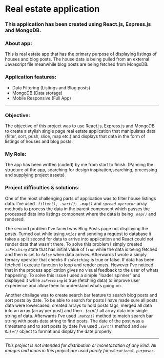 # Real estate application

### This application has been created using React.js, Express.js and MongoDB.

### About app:

This is real estate app that has the primary purpose of displaying listings of houses and blog posts. The house data is being pulled from an external Javascript file meanwhile blog posts are being fetched from MongoDB.

### Application features:
* Data Filtering (Listings and Blog posts)
* MongoDB (Data storage)
* Mobile Responsive (Full App)

***

### Objective:

The objective of this project was to use React.js, Express.js and MongoDB to create a stylish single page real estate application that manipulates data (filter, sort, push, slice, map etc.) and displays that data in the form of listings of houses and blog posts.

### My Role:

The app has been written (coded) by me from start to finish.
(Panning the structure of the app, searching for design inspiration,searching, processing and supplying project assets).

### Project difficulties & solutions:

One of the most challenging parts of application was to filter house listings data. 
I've used _`.filter(), .sort(), .map()`_ and _`spread operator`_ array methods to process the data in the parent component which passes the processed data into listings component where the data is being _`.map()`_ and rendered.

The second problem I've faced was Blog Posts page not displaying the posts. Turned out while using _`Axios`_ and sending a request to database it takes a split second for data to arrive into application and React could not render data that wasn't there. To solve this problem I simply created _`isFetching`_ state that has initial value of _`true`_ while the data is being fetched and then is set to _`false`_ when data arrives. Afterwards I wrote a simply ternary operator that checks if _`isFetching`_ is true or false. If data has been fetched I execute function to loop and render posts.
However I've noticed that in the process application gives no visual feedback to the user of whats happening. To solve this issue I used a simple "loader spinner" and displayed it while _`isFetching`_ is true (fetching data) to improve user experience and allow them to understand whats going on.

Another challage was to create search bar feature to search blog posts and sort posts by date.
To be able to search for posts I have made sure all posts data were lowercased, created arrays to hold posts tags, merged all data into an array (array per post) and then _`.join()`_ all array data into single string of data. Afterwards I've used _`.match()`_ method to match search bar string with posts data string to find posts.
The date of the post was a timestamp and to sort posts by date I've used _`.sort()`_ method and _`new Date()`_ object to format and display the date properly.

***

_This project is not intended for distribution or monetazation of any kind._
_All images and icons in this project are used purely for `educational purposes.`_

